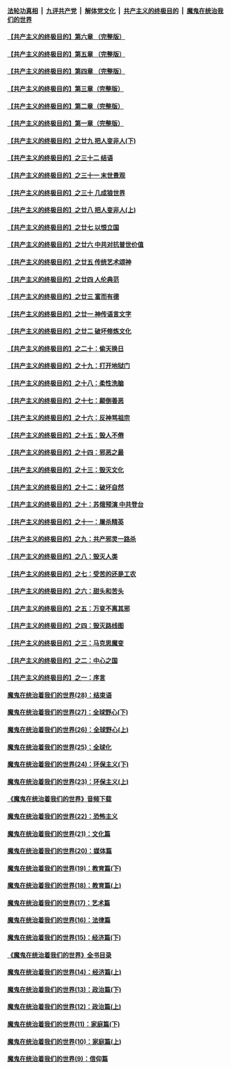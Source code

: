 ####  [法轮功真相](../../../../basic/blob/master/README.md?t=01062052) &nbsp;|&nbsp; [九评共产党](../../../../9ping.md/blob/master/README.md?t=01062052) &nbsp;|&nbsp; [解体党文化](../../../../jtdwh.md/blob/master/README.md?t=01062052)  &nbsp;|&nbsp; [共产主义的终极目的](../../../../gczydzjmd.md/blob/master/README.md?t=01062052) &nbsp;|&nbsp; [魔鬼在统治我们的世界](../../../../mgztzwmdsj.md/blob/master/README.md?t=01062052) 

#### [【共产主义的终极目的】第六章 （完整版）](../pages/nsc422/n11428913.md?t=01062052) 

#### [【共产主义的终极目的】第五章 （完整版）](../pages/nsc422/n11428912.md?t=01062052) 

#### [【共产主义的终极目的】第四章 （完整版）](../pages/nsc422/n11428907.md?t=01062052) 

#### [【共产主义的终极目的】第三章（完整版）](../pages/nsc422/n11428848.md?t=01062052) 

#### [【共产主义的终极目的】第二章（完整版）](../pages/nsc422/n11428831.md?t=01062052) 

#### [【共产主义的终极目的】第一章（完整版）](../pages/nsc422/n11417651.md?t=01062052) 

#### [【共产主义的终极目的】之廿九 把人变非人(下)](../pages/nsc422/n11344140.md?t=01062052) 

#### [【共产主义的终极目的】之三十二 结语](../pages/nsc422/n11360535.md?t=01062052) 

#### [【共产主义的终极目的】之三十一 末世景观](../pages/nsc422/n11351129.md?t=01062052) 

#### [【共产主义的终极目的】之三十 几成狼世界](../pages/nsc422/n11348280.md?t=01062052) 

#### [【共产主义的终极目的】之廿八 把人变非人(上)](../pages/nsc422/n11340492.md?t=01062052) 

#### [【共产主义的终极目的】之廿七 以恨立国](../pages/nsc422/n11336944.md?t=01062052) 

#### [【共产主义的终极目的】之廿六 中共对抗普世价值](../pages/nsc422/n11324785.md?t=01062052) 

#### [【共产主义的终极目的】之廿五 传统艺术颂神](../pages/nsc422/n11296396.md?t=01062052) 

#### [【共产主义的终极目的】之廿四 人伦典范](../pages/nsc422/n11296397.md?t=01062052) 

#### [【共产主义的终极目的】之廿三 富而有德](../pages/nsc422/n11283598.md?t=01062052) 

#### [【共产主义的终极目的】之廿一 神传语言文字](../pages/nsc422/n11263265.md?t=01062052) 

#### [【共产主义的终极目的】之廿二 破坏修炼文化](../pages/nsc422/n11245728.md?t=01062052) 

#### [【共产主义的终极目的】之二十：偷天换日](../pages/nsc422/n11238846.md?t=01062052) 

#### [【共产主义的终极目的】之十九：打开地狱门](../pages/nsc422/n11206376.md?t=01062052) 

#### [【共产主义的终极目的】之十八：柔性洗脑](../pages/nsc422/n11199994.md?t=01062052) 

#### [【共产主义的终极目的】之十七：颠倒善恶](../pages/nsc422/n11179782.md?t=01062052) 

#### [【共产主义的终极目的】之十六：反神骂祖宗](../pages/nsc422/n11166798.md?t=01062052) 

#### [【共产主义的终极目的】之十五：毁人不倦](../pages/nsc422/n11166792.md?t=01062052) 

#### [【共产主义的终极目的】之十四：邪恶之最](../pages/nsc422/n11150249.md?t=01062052) 

#### [【共产主义的终极目的】之十三：毁灭文化](../pages/nsc422/n11135227.md?t=01062052) 

#### [【共产主义的终极目的】之十二：破坏自然](../pages/nsc422/n11135214.md?t=01062052) 

#### [【共产主义的终极目的】之十：苏俄预演 中共登台](../pages/nsc422/n11118424.md?t=01062052) 

#### [【共产主义的终极目的】之十一：屠杀精英](../pages/nsc422/n11118442.md?t=01062052) 

#### [【共产主义的终极目的】之九：共产邪灵一路杀](../pages/nsc422/n11114139.md?t=01062052) 

#### [【共产主义的终极目的】之八：毁灭人类](../pages/nsc422/n11108503.md?t=01062052) 

#### [【共产主义的终极目的】之七：受苦的还是工农](../pages/nsc422/n11101809.md?t=01062052) 

#### [【共产主义的终极目的】之六：甜头和苦头](../pages/nsc422/n11096971.md?t=01062052) 

#### [【共产主义的终极目的】之五：万变不离其邪](../pages/nsc422/n11091285.md?t=01062052) 

#### [【共产主义的终极目的】之四：毁灭路线图](../pages/nsc422/n11086284.md?t=01062052) 

#### [【共产主义的终极目的】之三：马克思魔变](../pages/nsc422/n11061941.md?t=01062052) 

#### [【共产主义的终极目的】之二：中心之国](../pages/nsc422/n11047728.md?t=01062052) 

#### [【共产主义的终极目的】之一：序言](../pages/nsc422/n11086077.md?t=01062052) 

#### [魔鬼在统治着我们的世界(28)：结束语](../pages/nsc422/n10936246.md?t=01062052) 

#### [魔鬼在统治着我们的世界(27)：全球野心(下)](../pages/nsc422/n10928319.md?t=01062052) 

#### [魔鬼在统治着我们的世界(26)：全球野心(上)](../pages/nsc422/n10900318.md?t=01062052) 

#### [魔鬼在统治着我们的世界(25)：全球化](../pages/nsc422/n10788205.md?t=01062052) 

#### [魔鬼在统治着我们的世界(24)：环保主义(下)](../pages/nsc422/n10695307.md?t=01062052) 

#### [魔鬼在统治着我们的世界(23)：环保主义(上)](../pages/nsc422/n10688613.md?t=01062052) 

#### [《魔鬼在统治着我们的世界》音频下载](../pages/nsc422/n10635553.md?t=01062052) 

#### [魔鬼在统治着我们的世界(22)：恐怖主义](../pages/nsc422/n10614727.md?t=01062052) 

#### [魔鬼在统治着我们的世界(21)：文化篇](../pages/nsc422/n10597706.md?t=01062052) 

#### [魔鬼在统治着我们的世界(20)：媒体篇](../pages/nsc422/n10586579.md?t=01062052) 

#### [魔鬼在统治着我们的世界(19)：教育篇(下)](../pages/nsc422/n10564808.md?t=01062052) 

#### [魔鬼在统治着我们的世界(18)：教育篇(上)](../pages/nsc422/n10526970.md?t=01062052) 

#### [魔鬼在统治着我们的世界(17)：艺术篇](../pages/nsc422/n10499093.md?t=01062052) 

#### [魔鬼在统治着我们的世界(16)：法律篇](../pages/nsc422/n10485969.md?t=01062052) 

#### [魔鬼在统治着我们的世界(15)：经济篇(下)](../pages/nsc422/n10469975.md?t=01062052) 

#### [《魔鬼在统治着我们的世界》全书目录](../pages/nsc422/n10464261.md?t=01062052) 

#### [魔鬼在统治着我们的世界(14)：经济篇(上)](../pages/nsc422/n10457370.md?t=01062052) 

#### [魔鬼在统治着我们的世界(13)：政治篇(下)](../pages/nsc422/n10448270.md?t=01062052) 

#### [魔鬼在统治着我们的世界(12)：政治篇(上)](../pages/nsc422/n10444576.md?t=01062052) 

#### [魔鬼在统治着我们的世界(11)：家庭篇(下)](../pages/nsc422/n10440961.md?t=01062052) 

#### [魔鬼在统治着我们的世界(10)：家庭篇(上)](../pages/nsc422/n10435448.md?t=01062052) 

#### [魔鬼在统治着我们的世界(9)：信仰篇](../pages/nsc422/n10432159.md?t=01062052) 

